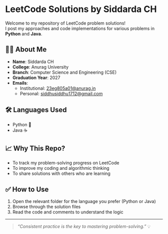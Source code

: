 # LeetCode Solutions by Siddarda CH

Welcome to my repository of LeetCode problem solutions!  
I post my approaches and code implementations for various problems in **Python** and **Java**.

## 👨‍💻 About Me

- **Name**: Siddarda CH  
- **College**: Anurag University  
- **Branch**: Computer Science and Engineering (CSE)  
- **Graduation Year**: 2027  
- **Emails**:  
  - Institutional: [23eg805a01@anurag.in](mailto:23eg805a01@anurag.in)  
  - Personal: [siddhusiddhu1712@gmail.com](mailto:siddhusiddhu1712@gmail.com)

## 🛠️ Languages Used

- Python 🐍  
- Java ☕

## 📈 Why This Repo?

- To track my problem-solving progress on LeetCode  
- To improve my coding and algorithmic thinking  
- To share solutions with others who are learning

## ✅ How to Use

1. Open the relevant folder for the language you prefer (Python or Java)  
2. Browse through the solution files  
3. Read the code and comments to understand the logic

---

> _“Consistent practice is the key to mastering problem-solving.”_ 💡
